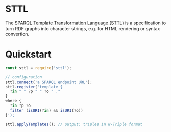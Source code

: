 # STTL

The [SPARQL Template Transformation Language (STTL)](http://ns.inria.fr/sparql-template/)
is a specification to turn RDF graphs into character strings, e.g. for HTML rendering
or syntax convertion.

# Quickstart

```js
const sttl = require('sttl');

// configuration
sttl.connect('a SPARQL endpoint URL');
sttl.register('template {
  ?in " " ?p " " ?o " ."
}
where {
  ?in ?p ?o
  filter (isURI(?in) && isURI(?o))
}');

sttl.applyTemplates(); // output: triples in N-Triple format
```